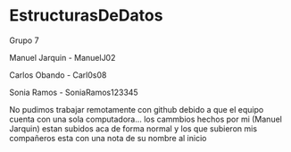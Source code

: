 # EstructurasDeDatos

Grupo 7


Manuel Jarquin - ManuelJ02

Carlos Obando - Carl0s08

Sonia Ramos - SoniaRamos123345

No pudimos trabajar remotamente con github debido a que el equipo cuenta con una sola computadora...
los cammbios hechos por mi (Manuel Jarquin) estan subidos aca de forma normal y los que subieron mis compañeros esta con una nota de su nombre al inicio

